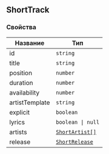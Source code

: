 ## ShortTrack

### Свойства

| Название       | Тип                                 |
| -------------- | ----------------------------------- |
| id             | `string`                            |
| title          | `string`                            |
| position       | `number`                            |
| duration       | `number`                            |
| availability   | `number`                            |
| artistTemplate | `string`                            |
| explicit       | `boolean`                           |
| lyrics         | `boolean \| null`                   |
| artists        | [`ShortArtist[]`](./ShortArtist.md) |
| release        | [`ShortRelease`](./ShortAlbum.md)   |
